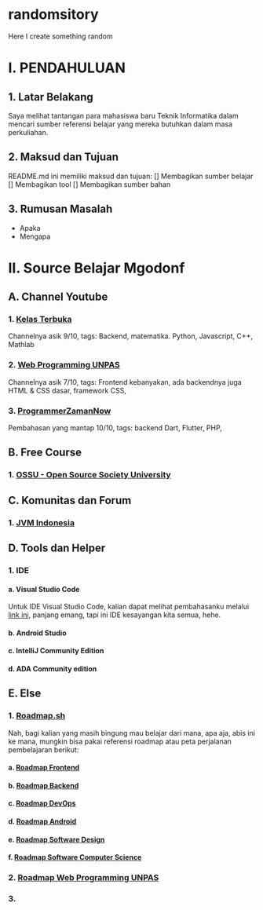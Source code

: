 # randomsitory
Here I create something random
# I. PENDAHULUAN
## 1. Latar Belakang
Saya melihat tantangan para mahasiswa baru Teknik Informatika dalam mencari sumber referensi belajar yang mereka butuhkan dalam masa perkuliahan.

## 2. Maksud dan Tujuan
README.md ini memiliki maksud dan tujuan:
[] Membagikan sumber belajar
[] Membagikan tool
[] Membagikan sumber bahan

##      3. Rumusan Masalah
- Apaka
- Mengapa


# II. Source Belajar Mgodonf
## A. Channel Youtube
### 1. [Kelas Terbuka](https://youtube.com/c/KelasTerbuka)
Channelnya asik 9/10, tags: Backend, matematika.
Python, Javascript, C++, Mathlab
### 2. [Web Programming UNPAS](https://youtube.com/c/KelasTerbuka)
Channelnya asik 7/10, tags: Frontend kebanyakan, ada backendnya juga
HTML & CSS dasar, framework CSS, 
### 3. [ProgrammerZamanNow](https://karimunjawa.co.id)
Pembahasan yang mantap 10/10, tags: backend
Dart, Flutter, PHP,

## B. Free Course
### 1. [OSSU - Open Source Society University](https://github.com/ossu/computer-science)

## C. Komunitas dan Forum
### 1. [JVM Indonesia]()

## D. Tools dan Helper
### 1. IDE
#### a. Visual Studio Code
Untuk IDE Visual Studio Code, kalian dapat melihat pembahasanku melalui [link ini](https://github.com/sidrafhardiyanto/randomsitory/blob/main/VSCode_ian.md), panjang emang, tapi ini IDE kesayangan kita semua, hehe.
#### b. Android Studio
#### c. IntelliJ Community Edition
#### d. ADA Community edition

## E. Else
### 1. [Roadmap.sh](https://roadmap.sh)
Nah, bagi kalian yang masih bingung mau belajar dari mana, apa aja, abis ini ke mana, mungkin bisa pakai referensi roadmap atau peta perjalanan pembelajaran berikut:
#### a. [Roadmap Frontend](https://roadmap.sh/frontend)
#### b. [Roadmap Backend](https://roadmap.sh/backend)
#### c. [Roadmap DevOps](https://roadmap.sh/devops)
#### d. [Roadmap Android](https://roadmap.sh/android)
#### e. [Roadmap Software Design](https://roadmap.sh/software-design-architecture)
#### f. [Roadmap Software Computer Science](https://roadmap.sh/computer-science)
### 2. [Roadmap Web Programming UNPAS](https://coggle.it/diagram/YA5j5BfeOvNuaqYu/t/jalur-belajar-web-development-2022-untuk-pemula)
### 3. 
